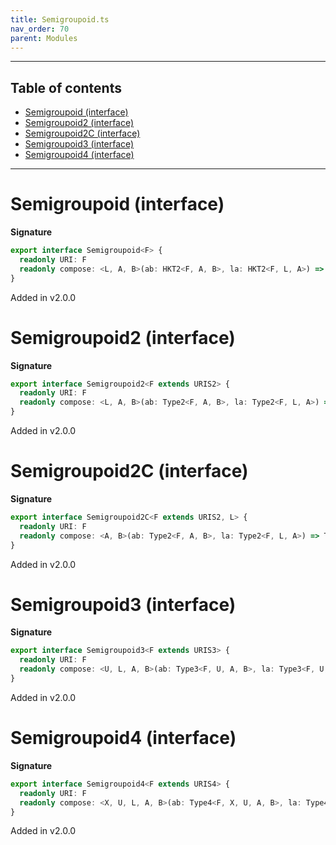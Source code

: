 ```yaml
---
title: Semigroupoid.ts
nav_order: 70
parent: Modules
---
```


---

<h2 class="text-delta">Table of contents</h2>

- [Semigroupoid (interface)](#semigroupoid-interface)
- [Semigroupoid2 (interface)](#semigroupoid2-interface)
- [Semigroupoid2C (interface)](#semigroupoid2c-interface)
- [Semigroupoid3 (interface)](#semigroupoid3-interface)
- [Semigroupoid4 (interface)](#semigroupoid4-interface)

---

# Semigroupoid (interface)

**Signature**

```ts
export interface Semigroupoid<F> {
  readonly URI: F
  readonly compose: <L, A, B>(ab: HKT2<F, A, B>, la: HKT2<F, L, A>) => HKT2<F, L, B>
}
```

Added in v2.0.0

# Semigroupoid2 (interface)

**Signature**

```ts
export interface Semigroupoid2<F extends URIS2> {
  readonly URI: F
  readonly compose: <L, A, B>(ab: Type2<F, A, B>, la: Type2<F, L, A>) => Type2<F, L, B>
}
```

Added in v2.0.0

# Semigroupoid2C (interface)

**Signature**

```ts
export interface Semigroupoid2C<F extends URIS2, L> {
  readonly URI: F
  readonly compose: <A, B>(ab: Type2<F, A, B>, la: Type2<F, L, A>) => Type2<F, L, B>
}
```

Added in v2.0.0

# Semigroupoid3 (interface)

**Signature**

```ts
export interface Semigroupoid3<F extends URIS3> {
  readonly URI: F
  readonly compose: <U, L, A, B>(ab: Type3<F, U, A, B>, la: Type3<F, U, L, A>) => Type3<F, U, L, B>
}
```

Added in v2.0.0

# Semigroupoid4 (interface)

**Signature**

```ts
export interface Semigroupoid4<F extends URIS4> {
  readonly URI: F
  readonly compose: <X, U, L, A, B>(ab: Type4<F, X, U, A, B>, la: Type4<F, X, U, L, A>) => Type4<F, X, U, L, B>
}
```

Added in v2.0.0
